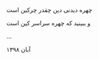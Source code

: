 <!--
.. title: تک‌بیت
.. slug: tak
.. date: 2020-01-11 11:52:38 UTC
.. tags:  تک‌بیت
.. category: 
.. link: 
.. description: 
.. type: text
-->

چهره دیدنی دین چقدر چرکین است

و ببینید که چهره سراسر کین است

...

آبان ۱۳۹۸
